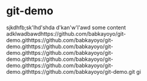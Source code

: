 # git-demo
sjkdhfb;sk'lhd'shda
d'kan'w'l'awd
some content
adklwadbawdhttps://github.com/babkayoyo/git-demo.githttps://github.com/babkayoyo/git-demo.githttps://github.com/babkayoyo/git-demo.githttps://github.com/babkayoyo/git-demo.githttps://github.com/babkayoyo/git-demo.githttps://github.com/babkayoyo/git-demo.githttps://github.com/babkayoyo/git-demo.git
gi